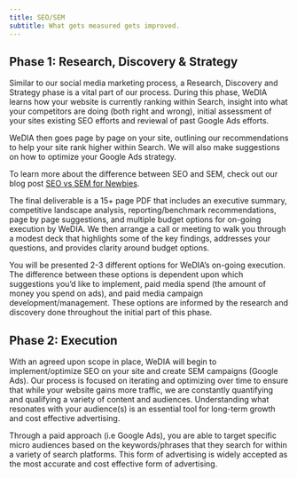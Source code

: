 ```yaml
---
title: SEO/SEM
subtitle: What gets measured gets improved.
---
```


## Phase 1: Research, Discovery & Strategy 

Similar to our social media marketing process, a Research, Discovery and
Strategy phase is a vital part of our process. During this phase, WeDIA learns
how your website is currently ranking within Search, insight into what your
competitors are doing (both right and wrong), initial assessment of your sites
existing SEO efforts and reviewal of past Google Ads efforts. 

WeDIA then goes page by page on your site, outlining our recommendations to help
your site rank higher within Search. We will also make suggestions on how to
optimize your Google Ads strategy. 

To learn more about the difference between SEO and SEM, check out our blog post
[SEO vs SEM for Newbies](/blog/soe-sem).

The final deliverable is a 15+ page PDF that includes an executive summary,
competitive landscape analysis, reporting/benchmark recommendations, page by
page suggestions, and multiple budget options for on-going execution by WeDIA.
We then arrange a call or meeting to walk you through a modest deck that
highlights some of the key findings, addresses your questions, and provides
clarity around budget options.

You will be presented 2-3 different options for WeDIA’s on-going execution. The
difference between these options is dependent upon which suggestions you’d like
to implement, paid media spend (the amount of money you spend on ads), and paid
media campaign development/management. These options are informed by the
research and discovery done throughout the initial part of this phase.  

## Phase 2: Execution

With an agreed upon scope in place, WeDIA will begin to implement/optimize SEO
on your site and create SEM campaigns (Google Ads). Our process is focused on
iterating and optimizing over time to ensure that while your website gains more
traffic, we are constantly quantifying and qualifying a variety of content and
audiences. Understanding what resonates with your audience(s) is an essential
tool for long-term growth and cost effective advertising. 

Through a paid approach (i.e Google Ads), you are able to target specific micro
audiences based on the keywords/phrases that they search for within a variety of
search platforms. This form of advertising is widely accepted as the most
accurate and cost effective form of advertising.

